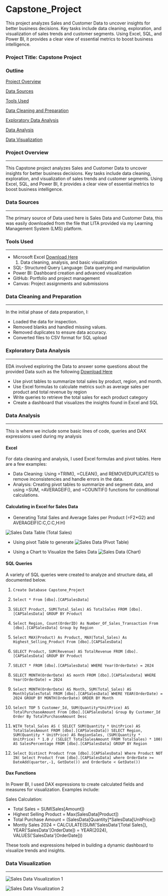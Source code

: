 # Capstone_Project
This project analyzes Sales and Customer Data to uncover insights for better business decisions. Key tasks include data cleaning, exploration, and visualization of sales trends and customer segments. Using Excel, SQL, and Power BI, it provides a clear view of essential metrics to boost business intelligence.

### Project Title: Capstone Project 

### Outline

[Project Overview](#project-overview)

[Data Sources](#data-sources)

[Tools Used](#tools-used)

[Data Cleaning and Preparation](#data-cleaning-and-preparation)

[Exploratory Data Analysis](#exploratory-data-analysis)

[Data Analysis](#data-analysis)

[Data Visualization](#data-visualization)

### Project Overview
---
 This Capstone project analyzes Sales and Customer Data to uncover insights for better business decisions. Key tasks include data cleaning, exploration, and visualization of sales trends and customer segments. Using Excel, SQL, and Power BI, it provides a clear view of essential metrics to boost business intelligence.

 ### Data Sources
 ---
The primary source of Data used here is Sales Data and Customer Data, this was easily downloaded from the file that LITA provided via my Learning Management System (LMS) platform.

 ### Tools Used
 ---
 - Microsoft Excel [Download Here](https://canvas.instructure.com/files/273182802/download?download_frd=1)
   1. Data cleaning, analysis, and basic visualization
 - SQL- Structured Query Language: Data querying and manipulation
 - Power BI: Dashboard creation and advanced visualization
 - GitHub: Portfolio and project management
 - Canvas: Project assignments and submissions

### Data Cleaning and Preparation
---
In the initial phase of data preparation, I:
- Loaded the data for inspection.
- Removed blanks and handled missing values.
- Removed duplicates to ensure data accuracy.
- Converted files to CSV format for SQL upload

### Exploratory Data Analysis 
---
EDA involved exploring the Data to answer some questions about the provided Data such as the following  [Download Here](https://canvas.instructure.com/files/273182738/download?download_frd=1)
- Use pivot tables to summarize total sales by product, region, and month.
- Use Excel formulas to calculate metrics such as average sales per product and total revenue by region
- Write queries to retrieve the total sales for each product category
- Create a dashboard that visualizes the insights found in Excel and SQL

### Data Analysis
---
This is where we include some basic lines of code, queries and DAX expressions used during my analysis

#### Excel 
For data cleaning and analysis, I used Excel formulas and pivot tables. Here are a few examples:

- Data Cleaning: Using =TRIM(), =CLEAN(), and REMOVEDUPLICATES to remove inconsistencies and handle errors in the data.
- Analysis: Creating pivot tables to summarize and segment data, and using =SUM, =AVERAGEIF(), and =COUNTIF() functions for conditional calculations.

#### Calculating in Excel for Sales Data
- Generating Total Sales and Average Sales per Product (=F2*G2) and AVERAGEIF(C:C,C:C,H:H)

![Sales Data Table (Total Sales)](https://github.com/user-attachments/assets/7f7636ad-0c6f-4b26-a871-c5cbdfbc3bbf)


- Using pivot Table to generate
![Sales Data (Pivot Table)](https://github.com/user-attachments/assets/52016e7b-9b1d-4376-ae69-760cfc8bfe4d)

- Using a Chart to Visualize the Sales Data
![Sales Data (Chart)](https://github.com/user-attachments/assets/6b3b6166-e56a-415a-b9b1-3430fa34d04c)

#### SQL Queries
A variety of SQL queries were created to analyze and structure data, all documented below.

1. ```Create Database Capstone_Project```
2. ```Select * From [dbo].[CAPSalesData]```


3. ```SELECT Product, SUM(Total_Sales) AS TotalSales FROM [dbo].[CAPSalesData] GROUP BY Product```



4. ```Select Region, Count(OrderID) As Number_Of_Sales_Transaction From [dbo].[CAPSalesData] Group by Region```



5. ```Select MAX(Product) As Product, MAX(Total_Sales) As Highest_Selling_Product From [dbo].[CAPSalesData]```



6. ```SELECT Product, SUM(Revenue) AS TotalRevenue FROM [dbo].[CAPSalesData] GROUP BY Product```

7. ```SELECT * FROM [dbo].[CAPSalesData] WHERE Year(OrderDate) = 2024```

8. ```SELECT MONTH(OrderDate) AS month FROM [dbo].[CAPSalesData] WHERE Year(OrderDate) = 2024```

9. ```Select MONTH(OrderDate) AS Month, SUM(Total_Sales) AS MonthlySalesTotal FROM [dbo].[CAPSalesData] WHERE YEAR(OrderDate) = 2024 GROUP BY MONTH(OrderDate) ORDER BY Month```


10. ```Select TOP 5 Customer_Id, SUM(Quantity*UnitPrice) AS TotalPurchaseAmount From [dbo].[CAPSalesData] Group By Customer_Id  Order By TotalPurchaseAmount Desc```


11. ```WITH Total_Sales AS ( SELECT SUM(Quantity * UnitPrice) AS TotalSalesAmount FROM [dbo].[CAPSalesData]) SELECT Region, SUM(Quantity * UnitPrice) AS RegionSales, (SUM(Quantity * UnitPrice) * 1.0 / (SELECT TotalSalesAmount FROM TotalSales) * 100) AS SalesPercentage FROM [dbo].[CAPSalesData] GROUP BY Region```


12. ```Select Distinct Product from [dbo].[CAPSalesData] Where Product NOT IN( Select Product from [dbo].[CAPSalesData] where OrderDate >= DateAdd(quarter,-1, GetDate()) and OrderDate < GetDate())```

#### Dax Functions
In Power BI, I used DAX expressions to create calculated fields and measures for visualization. Examples include:

Sales Calculation:
- Total Sales = SUM(Sales[Amount])
- Highest Selling Product = Max(SalesData[Product])
- Total Purchase Amount = (SalesData[Quantity]*SalesData[UnitPrice])
- Montly Sales 2024 = CALCULATE(SUM('SalesData'[Total Sales]),
    YEAR('SalesData'[OrderDate]) = YEAR(2024),
    VALUES('SalesData'[OrderDate]))

These tools and expressions helped in building a dynamic dashboard to visualize trends and insights.

### Data Visualization
---

![Sales Data Visualization 1](https://github.com/user-attachments/assets/9b9eb44c-f198-474d-9353-62b9258a867f)

![Sales Data Visualization 2](https://github.com/user-attachments/assets/1d201087-e0d4-48e1-b747-5c1665b165f6)














